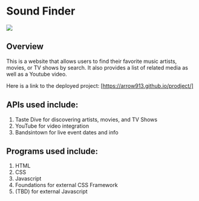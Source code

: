 # Sound Finder

![](https://github.com/arrow913/prodject/blob/master/Screen%20Shot%202020-09-21%20at%209.16.35%20AM.png)

## Overview
This is a website that allows users to find their favorite music artists, movies, or TV shows by search. It also provides a list of related media as well as a Youtube video. 

Here is a link to the deployed project: [https://arrow913.github.io/prodject/]

## APIs used include:
1) Taste Dive for discovering artists, movies, and TV Shows
2) YouTube for video integration
3) Bandsintown for live event dates and info

## Programs used include:
1) HTML
2) CSS
3) Javascript
4) Foundations for external CSS Framework 
5) (TBD) for external Javascript
